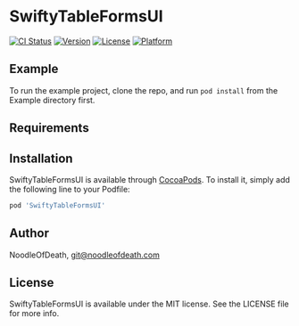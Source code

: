 # SwiftyTableFormsUI

[![CI Status](https://img.shields.io/travis/NoodleOfDeath/SwiftyTableFormsUI.svg?style=flat)](https://travis-ci.org/NoodleOfDeath/SwiftyTableFormsUI)
[![Version](https://img.shields.io/cocoapods/v/SwiftyTableFormsUI.svg?style=flat)](https://cocoapods.org/pods/SwiftyTableFormsUI)
[![License](https://img.shields.io/cocoapods/l/SwiftyTableFormsUI.svg?style=flat)](https://cocoapods.org/pods/SwiftyTableFormsUI)
[![Platform](https://img.shields.io/cocoapods/p/SwiftyTableFormsUI.svg?style=flat)](https://cocoapods.org/pods/SwiftyTableFormsUI)

## Example

To run the example project, clone the repo, and run `pod install` from the Example directory first.

## Requirements

## Installation

SwiftyTableFormsUI is available through [CocoaPods](https://cocoapods.org). To install
it, simply add the following line to your Podfile:

```ruby
pod 'SwiftyTableFormsUI'
```

## Author

NoodleOfDeath, git@noodleofdeath.com

## License

SwiftyTableFormsUI is available under the MIT license. See the LICENSE file for more info.
